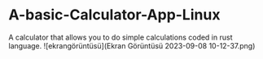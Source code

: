 # A-basic-Calculator-App-Linux
A calculator that allows you to do simple calculations coded in rust language.
![ekrangörüntüsü](Ekran Görüntüsü 2023-09-08 10-12-37.png)
